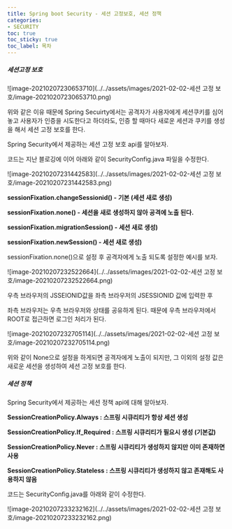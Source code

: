 ```yaml
---
title: Spring boot Security - 세션 고정보호, 세션 정책
categories:
- SECURITY
toc: true
toc_sticky: true
toc_label: 목차
---
```


##### 세션고정 보호

![image-20210207230653710](../../assets/images/2021-02-02-세션 고정 보호/image-20210207230653710.png)

위와 같은 이유 때문에 Spring Secuirty에서는 공격자가 사용자에게 세션쿠키를 심어 놓고 사용자가 인증을 시도한다고 하더라도, 인증 할 때마다 새로운 세션과 쿠키를 생성을 해서 세션 고정 보호를 한다. 

Spring Security에서 제공하는 세션 고정 보호 api를 알아보자.

코드는 지난 블로깅에 이어 아래와 같이 SecurityConfig.java 파일을 수정한다.

![image-20210207231442583](../../assets/images/2021-02-02-세션 고정 보호/image-20210207231442583.png)



**sessionFixation.changeSessionid() - 기본 (세션 새로 생성)**

**sessionFixation.none() - 세션을 새로 생성하지 않아 공격에 노출 된다.**

**sessionFixation.migrationSession() - 세션 새로 생성)**

**sessionFixation.newSession() - 세션 새로 생성)**



sessionFixation.none()으로 설정 후 공격자에게 노출 되도록 설정한 예시를 보자.

![image-20210207232522664](../../assets/images/2021-02-02-세션 고정 보호/image-20210207232522664.png)



우측 브라우저의 JSSEIONID값을 좌측 브라우저의 JSESSIONID 값에 입력한 후 

좌측 브라우저는 우측 브라우저와 상태를 공유하게 된다. 때문에 우측 브라우저에서 ROOT로 접근하면 로그인 처리가 된다.

![image-20210207232705114](../../assets/images/2021-02-02-세션 고정 보호/image-20210207232705114.png)



위와 같이 None으로 설정을 하게되면 공격자에게 노출이 되지만,  그 이외의 설정 값은 새로운 세션을 생성하여 세션 고정 보호를 한다.



##### 세션 정책

Spring Security에서 제공하는 세션 정책 api에 대해 알아보자.

**SessionCreationPolicy.Always : 스프링 시큐리티가 항상 세션 생성**

**SessionCreationPolicy.If_Required : 스프링 시큐리티가 필요시 생성 (기본값)**

**SessionCreationPolicy.Never : 스프링 시큐리티가 생성하지 않지만 이미 존재하면 사용**

**SessionCreationPolicy.Stateless : 스프링 시큐리티가 생성하지 않고 존재해도 사용하지 않음**



코드는 SecurityConfig.java를 아래와 같이 수정한다.

![image-20210207233232162](../../assets/images/2021-02-02-세션 고정 보호/image-20210207233232162.png)